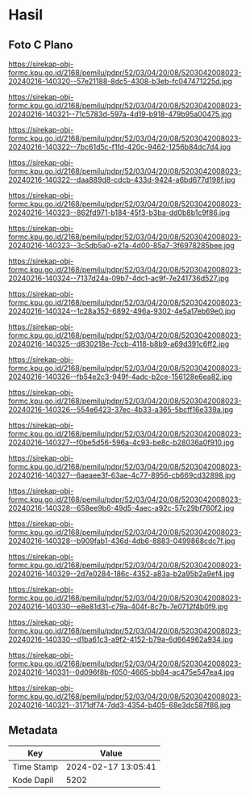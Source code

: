 # Hasil

## Foto C Plano

https://sirekap-obj-formc.kpu.go.id/2168/pemilu/pdpr/52/03/04/20/08/5203042008023-20240216-140320--57e21188-8dc5-4308-b3eb-fc047471225d.jpg

https://sirekap-obj-formc.kpu.go.id/2168/pemilu/pdpr/52/03/04/20/08/5203042008023-20240216-140321--71c5783d-597a-4d19-b918-479b95a00475.jpg

https://sirekap-obj-formc.kpu.go.id/2168/pemilu/pdpr/52/03/04/20/08/5203042008023-20240216-140322--7bc61d5c-f1fd-420c-9462-1256b84dc7d4.jpg

https://sirekap-obj-formc.kpu.go.id/2168/pemilu/pdpr/52/03/04/20/08/5203042008023-20240216-140322--daa889d8-cdcb-433d-9424-a6bd677d198f.jpg

https://sirekap-obj-formc.kpu.go.id/2168/pemilu/pdpr/52/03/04/20/08/5203042008023-20240216-140323--862fd971-b184-45f3-b3ba-dd0b8b1c9f86.jpg

https://sirekap-obj-formc.kpu.go.id/2168/pemilu/pdpr/52/03/04/20/08/5203042008023-20240216-140323--3c5db5a0-e21a-4d00-85a7-3f6978285bee.jpg

https://sirekap-obj-formc.kpu.go.id/2168/pemilu/pdpr/52/03/04/20/08/5203042008023-20240216-140324--7137d24a-09b7-4dc1-ac9f-7e241736d527.jpg

https://sirekap-obj-formc.kpu.go.id/2168/pemilu/pdpr/52/03/04/20/08/5203042008023-20240216-140324--1c28a352-6892-496a-9302-4e5a17eb69e0.jpg

https://sirekap-obj-formc.kpu.go.id/2168/pemilu/pdpr/52/03/04/20/08/5203042008023-20240216-140325--d830218e-7ccb-4118-b8b9-a69d391c6ff2.jpg

https://sirekap-obj-formc.kpu.go.id/2168/pemilu/pdpr/52/03/04/20/08/5203042008023-20240216-140326--fb54e2c3-949f-4adc-b2ce-156128e6ea82.jpg

https://sirekap-obj-formc.kpu.go.id/2168/pemilu/pdpr/52/03/04/20/08/5203042008023-20240216-140326--554e6423-37ec-4b33-a365-5bcff16e339a.jpg

https://sirekap-obj-formc.kpu.go.id/2168/pemilu/pdpr/52/03/04/20/08/5203042008023-20240216-140327--f0be5d56-596a-4c93-be8c-b28036a0f910.jpg

https://sirekap-obj-formc.kpu.go.id/2168/pemilu/pdpr/52/03/04/20/08/5203042008023-20240216-140327--6aeaee3f-63ae-4c77-8956-cb669cd32898.jpg

https://sirekap-obj-formc.kpu.go.id/2168/pemilu/pdpr/52/03/04/20/08/5203042008023-20240216-140328--658ee9b6-49d5-4aec-a92c-57c29bf760f2.jpg

https://sirekap-obj-formc.kpu.go.id/2168/pemilu/pdpr/52/03/04/20/08/5203042008023-20240216-140328--b909fab1-436d-4db6-8883-0499868cdc7f.jpg

https://sirekap-obj-formc.kpu.go.id/2168/pemilu/pdpr/52/03/04/20/08/5203042008023-20240216-140329--2d7e0284-186c-4352-a83a-b2a95b2a9ef4.jpg

https://sirekap-obj-formc.kpu.go.id/2168/pemilu/pdpr/52/03/04/20/08/5203042008023-20240216-140330--e8e81d31-c79a-404f-8c7b-7e0712f4b0f9.jpg

https://sirekap-obj-formc.kpu.go.id/2168/pemilu/pdpr/52/03/04/20/08/5203042008023-20240216-140330--d1ba61c3-a9f2-4152-b79a-6d664962a934.jpg

https://sirekap-obj-formc.kpu.go.id/2168/pemilu/pdpr/52/03/04/20/08/5203042008023-20240216-140331--0d096f8b-f050-4665-bb84-ac475e547ea4.jpg

https://sirekap-obj-formc.kpu.go.id/2168/pemilu/pdpr/52/03/04/20/08/5203042008023-20240216-140321--3171df74-7dd3-4354-b405-68e3dc587f86.jpg


## Metadata

| Key        | Value               |
| ---------- | ------------------- |
| Time Stamp | 2024-02-17 13:05:41 |
| Kode Dapil | 5202                |



